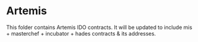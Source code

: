 # Artemis

This folder contains Artemis IDO contracts. It will be updated to include mis + masterchef + incubator + hades contracts & its addresses.
